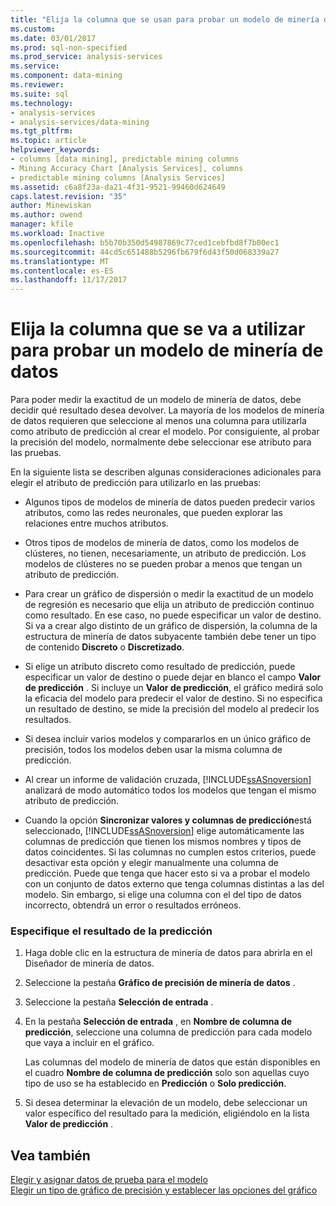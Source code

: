 ```yaml
---
title: "Elija la columna que se usan para probar un modelo de minería de datos | Documentos de Microsoft"
ms.custom: 
ms.date: 03/01/2017
ms.prod: sql-non-specified
ms.prod_service: analysis-services
ms.service: 
ms.component: data-mining
ms.reviewer: 
ms.suite: sql
ms.technology:
- analysis-services
- analysis-services/data-mining
ms.tgt_pltfrm: 
ms.topic: article
helpviewer_keywords:
- columns [data mining], predictable mining columns
- Mining Accuracy Chart [Analysis Services], columns
- predictable mining columns [Analysis Services]
ms.assetid: c6a8f23a-da21-4f31-9521-99460d624649
caps.latest.revision: "35"
author: Minewiskan
ms.author: owend
manager: kfile
ms.workload: Inactive
ms.openlocfilehash: b5b70b350d54987869c77ced1cebfbd8f7b00ec1
ms.sourcegitcommit: 44cd5c651488b5296fb679f6d43f50d068339a27
ms.translationtype: MT
ms.contentlocale: es-ES
ms.lasthandoff: 11/17/2017
---
```

# <a name="choose-the-column-to-use-for-testing-a-mining-model"></a>Elija la columna que se va a utilizar para probar un modelo de minería de datos
  Para poder medir la exactitud de un modelo de minería de datos, debe decidir qué resultado desea devolver. La mayoría de los modelos de minería de datos requieren que seleccione al menos una columna para utilizarla como atributo de predicción al crear el modelo. Por consiguiente, al probar la precisión del modelo, normalmente debe seleccionar ese atributo para las pruebas.  
  
 En la siguiente lista se describen algunas consideraciones adicionales para elegir el atributo de predicción para utilizarlo en las pruebas:  
  
-   Algunos tipos de modelos de minería de datos pueden predecir varios atributos, como las redes neuronales, que pueden explorar las relaciones entre muchos atributos.  
  
-   Otros tipos de modelos de minería de datos, como los modelos de clústeres, no tienen, necesariamente, un atributo de predicción. Los modelos de clústeres no se pueden probar a menos que tengan un atributo de predicción.  
  
-   Para crear un gráfico de dispersión o medir la exactitud de un modelo de regresión es necesario que elija un atributo de predicción continuo como resultado. En ese caso, no puede especificar un valor de destino. Si va a crear algo distinto de un gráfico de dispersión, la columna de la estructura de minería de datos subyacente también debe tener un tipo de contenido **Discreto** o **Discretizado**.  
  
-   Si elige un atributo discreto como resultado de predicción, puede especificar un valor de destino o puede dejar en blanco el campo **Valor de predicción** . Si incluye un **Valor de predicción**, el gráfico medirá solo la eficacia del modelo para predecir el valor de destino. Si no especifica un resultado de destino, se mide la precisión del modelo al predecir los resultados.  
  
-   Si desea incluir varios modelos y compararlos en un único gráfico de precisión, todos los modelos deben usar la misma columna de predicción.  
  
-   Al crear un informe de validación cruzada, [!INCLUDE[ssASnoversion](../../includes/ssasnoversion-md.md)] analizará de modo automático todos los modelos que tengan el mismo atributo de predicción.  
  
-   Cuando la opción **Sincronizar valores y columnas de predicción**está seleccionado, [!INCLUDE[ssASnoversion](../../includes/ssasnoversion-md.md)] elige automáticamente las columnas de predicción que tienen los mismos nombres y tipos de datos coincidentes. Si las columnas no cumplen estos criterios, puede desactivar esta opción y elegir manualmente una columna de predicción. Puede que tenga que hacer esto si va a probar el modelo con un conjunto de datos externo que tenga columnas distintas a las del modelo. Sin embargo, si elige una columna con el del tipo de datos incorrecto, obtendrá un error o resultados erróneos.  
  
### <a name="specify-the-outcome-to-predict"></a>Especifique el resultado de la predicción  
  
1.  Haga doble clic en la estructura de minería de datos para abrirla en el Diseñador de minería de datos.  
  
2.  Seleccione la pestaña **Gráfico de precisión de minería de datos** .  
  
3.  Seleccione la pestaña **Selección de entrada** .  
  
4.  En la pestaña **Selección de entrada** , en **Nombre de columna de predicción**, seleccione una columna de predicción para cada modelo que vaya a incluir en el gráfico.  
  
     Las columnas del modelo de minería de datos que están disponibles en el cuadro **Nombre de columna de predicción** solo son aquellas cuyo tipo de uso se ha establecido en **Predicción** o **Solo predicción**.  
  
5.  Si desea determinar la elevación de un modelo, debe seleccionar un valor específico del resultado para la medición, eligiéndolo en la lista **Valor de predicción** .  
  
## <a name="see-also"></a>Vea también  
 [Elegir y asignar datos de prueba para el modelo](../../analysis-services/data-mining/choose-and-map-model-testing-data.md)   
 [Elegir un tipo de gráfico de precisión y establecer las opciones del gráfico](../../analysis-services/data-mining/choose-an-accuracy-chart-type-and-set-chart-options.md)  
  
  
